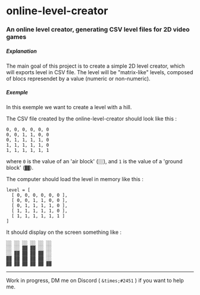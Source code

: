 # online-level-creator

### An online level creator, generating CSV level files for 2D video games

##### Explanation

The main goal of this project is to create a simple 2D level creator, which will exports level in CSV file.
The level will be "matrix-like" levels, composed of blocs represendet by a value (numeric or non-numeric).

##### Exemple

In this exemple we want to create a level with a hill.

The CSV file created by the online-level-creator should look like this :

```
0, 0, 0, 0, 0, 0
0, 0, 1, 1, 0, 0
0, 1, 1, 1, 1, 0
1, 1, 1, 1, 1, 0
1, 1, 1, 1, 1, 1
```
where `0` is the value of an 'air block' (`░░`), and `1` is the value of a 'ground block' (`▓▓`).


The computer should load the level in memory like this :

```
level = [
  [ 0, 0, 0, 0, 0, 0 ],
  [ 0, 0, 1, 1, 0, 0 ],
  [ 0, 1, 1, 1, 1, 0 ],
  [ 1, 1, 1, 1, 1, 0 ],
  [ 1, 1, 1, 1, 1, 1 ]
]
```

It should display on the screen something like :

```
░░ ░░ ░░ ░░ ░░ ░░
░░ ░░ ▓▓ ▓▓ ░░ ░░
░░ ▓▓ ▓▓ ▓▓ ▓▓ ░░
▓▓ ▓▓ ▓▓ ▓▓ ▓▓ ░░
▓▓ ▓▓ ▓▓ ▓▓ ▓▓ ▓▓
```

---

Work in progress, DM me on Discord ( `&times;#2451` ) if you want to help me.

